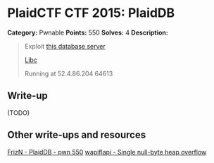 # PlaidCTF CTF 2015: PlaidDB

**Category:** Pwnable
**Points:** 550
**Solves:** 4
**Description:**

> Exploit [this database server](http://play.plaidctf.com/files/datastore_7e64104f876f0aa3f8330a409d9b9924.elf)
> 
> [Libc](http://play.plaidctf.com/files/libc_3f6aaa980b58f7c7590dee12d731e099.so.6)
> 
> Running at 52.4.86.204 64613

## Write-up

(TODO)

## Other write-ups and resources

[FrizN - PlaidDB - pwn 550](http://blog.frizn.fr/pctf-2015/pwn-550-plaiddb)
[wapiflapi - Single null-byte heap overflow](http://wapiflapi.github.io/2015/04/22/single-null-byte-heap-overflow/)
